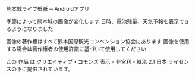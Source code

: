 熊本城ライブ壁紙 ─ Androidアプリ

季節によって熊本城の画像が変化します
日時、電池残量、天気予報を表示できるようになりました

画像の著作権はすべて熊本国際観光コンベンション協会にあります
画像を使用する場合は著作権者の使用許諾に基づいて使用してください

この 作品 は クリエイティブ・コモンズ 表示 - 非営利 - 継承 2.1 日本 ライセンスの下に提供されています。